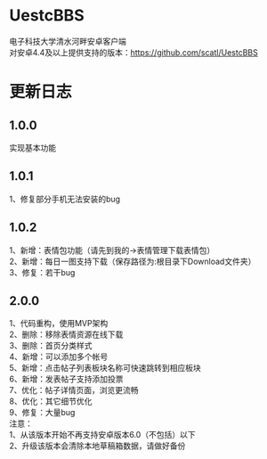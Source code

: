 # UestcBBS
电子科技大学清水河畔安卓客户端<br/>
对安卓4.4及以上提供支持的版本：https://github.com/scatl/UestcBBS

# 更新日志
## 1.0.0
实现基本功能
## 1.0.1
1、修复部分手机无法安装的bug
## 1.0.2
1、新增：表情包功能（请先到我的->表情管理下载表情包）<br/>
2、新增：每日一图支持下载（保存路径为:根目录下Download文件夹）<br/>
3、修复：若干bug
## 2.0.0
1、代码重构，使用MVP架构<br/>
2、删除：移除表情资源在线下载<br/>
3、删除：首页分类样式<br/>
4、新增：可以添加多个帐号<br/>
5、新增：点击帖子列表板块名称可快速跳转到相应板块<br/>
6、新增：发表帖子支持添加投票<br/>
7、优化：帖子详情页面，浏览更流畅<br/>
8、优化：其它细节优化<br/>
9、修复：大量bug<br/>
注意：<br/>
1、从该版本开始不再支持安卓版本6.0（不包括）以下<br/>
2、升级该版本会清除本地草稿箱数据，请做好备份<br/>

